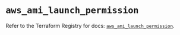 # `aws_ami_launch_permission`

Refer to the Terraform Registry for docs: [`aws_ami_launch_permission`](https://registry.terraform.io/providers/hashicorp/aws/5.99.0/docs/resources/ami_launch_permission).
